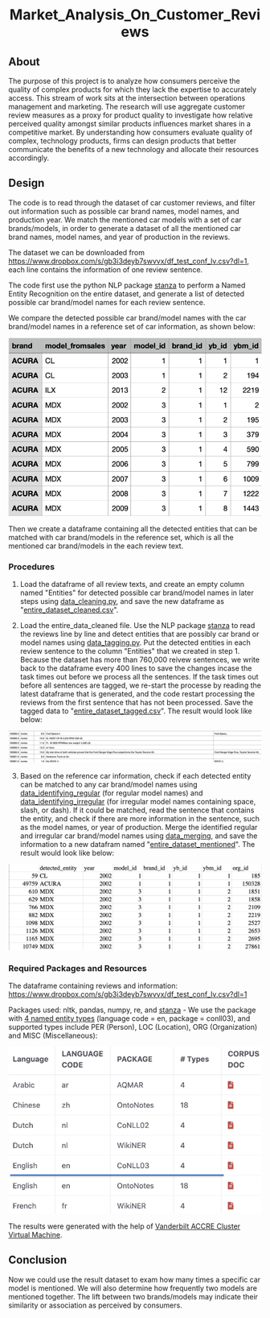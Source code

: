 <h1 align="center">Market_Analysis_On_Customer_Reviews</h1>




## About 

The purpose of this project is to analyze how consumers perceive the quality of complex products for which they lack the expertise to accurately access. This stream of work sits at the intersection between operations management and marketing. The research will use aggregate customer review measures as a proxy for product quality to investigate how relative perceived quality amongst similar products influences market shares in a competitive market.
By understanding how consumers evaluate quality of complex, technology products, firms can design products that better communicate the benefits of a new technology and allocate their resources accordingly.

## Design
The code is to read through the dataset of car customer reviews, and filter out information such as possible car brand names, model names, and production year. We match the mentioned car models with a set of car brands/models, in order to generate a dataset of all the mentioned car brand names, model names, and year of production in the reviews. 

The dataset we can be downloaded from https://www.dropbox.com/s/gb3i3deyb7swvvx/df_test_conf_lv.csv?dl=1, each line contains the information of one review sentence. 

The code first use the python NLP package [stanza](https://stanfordnlp.github.io/stanza/) to perform a Named Entity Recognition on the entire dataset, and generate a list of detected possible car brand/model names for each review sentence.

We compare the detected possible car brand/model names with the car brand/model names in a reference set of car information, as shown below: 

![results](images/reference_car_models.png)

Then we create a dataframe containing all the detected entities that can be matched with car brand/models in the reference set, which is all the mentioned car brand/models in the each review text. 


### Procedures

1. Load the dataframe of all review texts, and create an empty column named "Entities" for detected possible car brand/model names in later steps using [data_cleaning.py](https://github.com/ScarlettHuang1/Analysis_On_Customer_Reviews-/blob/main/data_cleaning.py), and save the new dataframe as "[entire_dataset_cleaned.csv](https://drive.google.com/file/d/1VYtQre2tm-sig38A1vDPSlrABat42-GS/view?usp=sharing)".


2. Load the entire_data_cleaned file. Use the NLP package [stanza](https://stanfordnlp.github.io/stanza/) to read the reviews line by line and detect entities that are possibly car brand or model names using [data_tagging.py](https://github.com/ScarlettHuang1/Analysis_On_Customer_Reviews-/blob/main/data_tagging.py). Put the detected entities in each review sentence to the column "Entities" that we created in step 1. Because the dataset has more than 760,000 reivew sentences, we write back to the dataframe every 400 lines to save the changes incase the task times out before we process all the sentences. If the task times out before all sentences are tagged, we re-start the processe by reading the latest dataframe that is generated, and the code restart processing the reviews from the first sentence that has not been processed. Save the tagged data to "[entire_dataset_tagged.csv](https://drive.google.com/file/d/1JMCRlcNrF-Hzg9-vz-IFVcgWuVzE4ykg/view?usp=sharing)". The result would look like below:

![results](images/tagged.png)

3. Based on the reference car information, check if each detected entity can be matched to any car brand/model names using [data_identifying_regular](https://github.com/ScarlettHuang1/Analysis_On_Customer_Reviews-/blob/main/data_identifying_regular.py) (for regular model names) and [data_identifying_irregular](https://github.com/ScarlettHuang1/Analysis_On_Customer_Reviews-/blob/main/data_identifying_irregular.py) (for irregular model names containing space, slash, or dash). If it could be matched, read the sentence that contains the entity, and check if there are more information in the sentence, such as the model names, or year of production. Merge the identified regular and irregular car brand/model names using [data_merging](https://github.com/ScarlettHuang1/Analysis_On_Customer_Reviews-/blob/main/data_merging.py), and save the information to a new datafram named "[entire_dataset_mentioned](https://drive.google.com/file/d/1vTykWcz3TLOzHUCXLnXRyKHdpf7aKpvK/view?usp=sharing)". The result would look like below: 

![results](images/mentioned.png)


### Required Packages and Resources

The dataframe containing reviews and information: https://www.dropbox.com/s/gb3i3deyb7swvvx/df_test_conf_lv.csv?dl=1

Packages used: nltk, pandas, numpy, re, and [stanza](https://stanfordnlp.github.io/stanza/)  - We use the package with [4 named entity types](https://stanfordnlp.github.io/stanza/available_models.html) (language code = en, package = conll03), and supported types include PER (Person), LOC (Location), ORG (Organization) and MISC (Miscellaneous): 

![results](images/4_class.png)

  
The results were generated with the help of [Vanderbilt ACCRE Cluster Virtual Machine](https://www.vanderbilt.edu/accre/documentation/python/#installing-additional-packages-with-virtual-environments). 

## Conclusion
Now we could use the result dataset to exam how many times a specific car model is mentioned. We will also determine how frequently two models are mentioned together. The lift between two brands/models may indicate their similarity or association as perceived by consumers.
